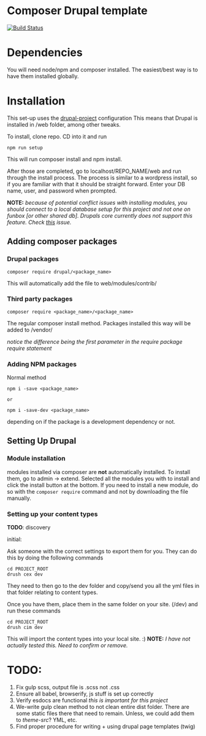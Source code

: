 # Composer Drupal template

[![Build Status](https://travis-ci.org/drupal-composer/drupal-project.svg?branch=8.x)](https://travis-ci.org/drupal-composer/drupal-project)

# Dependencies
You will need node/npm and composer installed. The easiest/best way is to have them installed globally.

# Installation
This set-up uses the [drupal-project](https://github.com/drupal-composer/drupal-project) configuration
This means that Drupal is installed in /web folder, among other tweaks.

To install, clone repo. CD into it and run
```shell
npm run setup
```

This will run composer install and npm install.

After those are completed, go to localhost/REPO_NAME/web and run through the install process.
The process is similar to a wordpress install, so if you are familiar with that it should be straight forward.
Enter your DB name, user, and password when prompted.

**NOTE:** *because of potential conflict issues with installing modules, you should connect to a local database setup for this project and not one on funbox [or other shared db]. Drupals core currently does not support this feature. Check [this](https://www.drupal.org/node/1613424) issue.*

## Adding composer packages

### Drupal packages
```shell
composer require drupal/<package_name>
```

This will automatically add the file to web/modules/contrib/

### Third party packages
```shell
composer require <package_name>/<package_name>
```

The regular composer install method. Packages installed this way will be added to /vendor/


*notice the difference being the first parameter in the require package require statement*

### Adding NPM packages
Normal method

```shell
npm i -save <package_name>

or

npm i -save-dev <package_name>
```

depending on if the package is a development dependency or not.

## Setting Up Drupal

### Module installation
modules installed via composer are **not** automatically installed. To install them, go to admin -> extend. Selected all the modules you with to install and click the install button at the bottom. If you need to install a new module, do so with the `composer require` command and not by downloading the file manually.

### Setting up your content types
**TODO**: discovery

initial:

Ask someone with the correct settings to export them for you. They can do this by doing the following commands
```shell
cd PROJECT_ROOT
drush cex dev
```

They need to then go to the dev folder and copy/send you all the yml files in that folder relating to content types.

Once you have them, place them in the same folder on your site. (/dev) and run these commands
```shell
cd PROJECT_ROOT
drush cim dev
```

This will import the content types into your local site. :)
**NOTE:** *I have not actually tested this. Need to confirm or remove.*

# TODO:
1. Fix gulp scss, output file is .scss not .css
2. Ensure all babel, browserify, js stuff is set up correctly
3. Verify esdocs are functional *this is important for this project*
4. We-write gulp clean method to not clean entire dist folder. There are some static files there that need to remain. Unless, we could add them to *theme-src*? YML, etc.
5. Find proper procedure for writing + using drupal page templates (twig)

